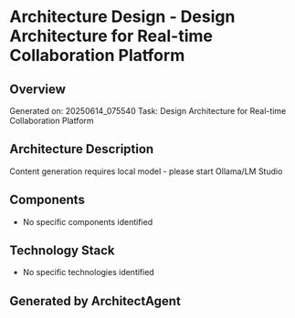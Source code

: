 # Architecture Design - Design Architecture for Real-time Collaboration Platform

## Overview
Generated on: 20250614_075540
Task: Design Architecture for Real-time Collaboration Platform

## Architecture Description
Content generation requires local model - please start Ollama/LM Studio

## Components
- No specific components identified

## Technology Stack
- No specific technologies identified

## Generated by ArchitectAgent
